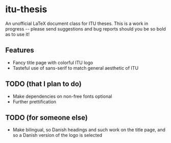 itu-thesis
==========

An unofficial LaTeX document class for ITU theses. This is a work in progress -- please
send suggestions and bug reports should you be so bold as to use it!

Features
--------

 * Fancy title page with colorful ITU logo
 * Tasteful use of sans-serif to match general aesthetic of ITU
 
TODO (that I plan to do)
------------------------
 * Make dependencies on non-free fonts optional
 * Further prettification

TODO (for someone else)
-----------------------
 * Make bilingual, so Danish headings and such work on the title page, and so a Danish version of the logo is selected
